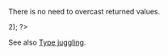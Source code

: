 There is no need to overcast returned values.

<?php

// trim always returns a string : cast is useless
$a = (string) trim($b);

// strpos doesn't always returns an integer : cast is useful
$a = (boolean) strpos($b, $c);

// comparison don't need casting, nor parenthesis
$c = (bool) ($b > 2);

?>

See also [Type juggling](http://php.net/manual/en/language.types.type-juggling.php).
